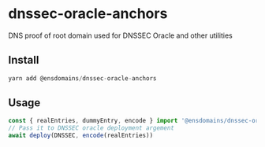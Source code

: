# dnssec-oracle-anchors

DNS proof of root domain used for DNSSEC Oracle and other utilities

## Install

```js
yarn add @ensdomains/dnssec-oracle-anchors
```

## Usage

```js
const { realEntries, dummyEntry, encode } import '@ensdomains/dnssec-oracle-anchors'
// Pass it to DNSSEC oracle deployment argement
await deploy(DNSSEC, encode(realEntries))
```